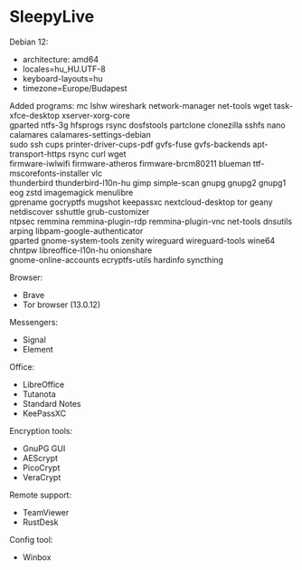 # SleepyLive
Debian 12:
- architecture: amd64
- locales=hu_HU.UTF-8 
- keyboard-layouts=hu 
- timezone=Europe/Budapest

Added programs:
mc lshw wireshark network-manager net-tools wget task-xfce-desktop xserver-xorg-core \
gparted ntfs-3g hfsprogs rsync dosfstools partclone clonezilla sshfs nano calamares calamares-settings-debian \
sudo ssh cups printer-driver-cups-pdf gvfs-fuse gvfs-backends apt-transport-https rsync curl wget \
firmware-iwlwifi firmware-atheros firmware-brcm80211 blueman ttf-mscorefonts-installer vlc \
thunderbird thunderbird-l10n-hu gimp simple-scan gnupg gnupg2 gnupg1 eog zstd imagemagick menulibre \
gprename gocryptfs mugshot keepassxc nextcloud-desktop tor geany netdiscover sshuttle grub-customizer \
ntpsec remmina remmina-plugin-rdp remmina-plugin-vnc net-tools dnsutils arping libpam-google-authenticator \
gparted gnome-system-tools zenity wireguard wireguard-tools wine64 chntpw libreoffice-l10n-hu onionshare \
gnome-online-accounts ecryptfs-utils hardinfo syncthing

Browser:
- Brave
- Tor browser (13.0.12)

Messengers:
- Signal
- Element

Office:
- LibreOffice
- Tutanota
- Standard Notes
- KeePassXC

Encryption tools:
- GnuPG GUI
- AEScrypt
- PicoCrypt
- VeraCrypt

Remote support:
- TeamViewer
- RustDesk

Config tool:
- Winbox


